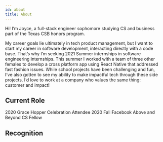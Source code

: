 ```yaml
---
id: about
title: About
---
```


Hi! I’m Joyce, a full-stack engineer sophomore studying CS and business part of the Texas CSB honors program. 

My career goals lie ultimately in tech product management, but I want to start my career in software development, interacting directly with a code base. That’s why I’m seeking 2021 Summer internships in software engineering internships. This summer I worked with a team of three other females to develop a cross platform app using React Native that addressed fast fashion issues. While school projects have been challenging and fun, I’ve also gotten to see my ability to make impactful tech through these side projects. I’d love to work at a company who values the same thing: customer and impact!

## Current Role

2020 Grace Hopper Celebration Attendee
2020 Fall Facebook Above and Beyond CS Fellow

## Recognition

